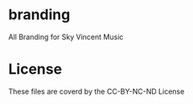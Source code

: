 # branding
All Branding for Sky Vincent Music
# License
These files are coverd by the CC-BY-NC-ND License

